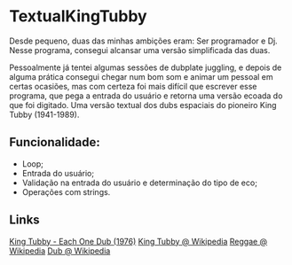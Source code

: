 # TextualKingTubby
Desde pequeno, duas das minhas ambições eram: Ser programador e Dj. Nesse programa, consegui alcansar uma versão simplificada das duas.

Pessoalmente já tentei algumas sessões de dubplate juggling, e depois de alguma prática consegui chegar num bom som e animar um pessoal em certas ocasiões, mas com certeza foi mais difícil que escrever esse programa, que pega a entrada do usuário e retorna uma versão ecoada do que foi digitado. Uma versão textual dos dubs espaciais do pioneiro King Tubby (1941-1989).

## Funcionalidade:
+ Loop;
+ Entrada do usuário;
+ Validação na entrada do usuário e determinação do tipo de eco;
+ Operações com strings.

## Links
[King Tubby - Each One Dub (1976)](https://www.youtube.com/watch?v=SbrAeJ2SQbU)
[King Tubby @ Wikipedia](https://en.wikipedia.org/wiki/King_Tubby)
[Reggae @ Wikipedia](https://en.wikipedia.org/wiki/Reggae)
[Dub @ Wikipedia](https://en.wikipedia.org/wiki/Dub_music)